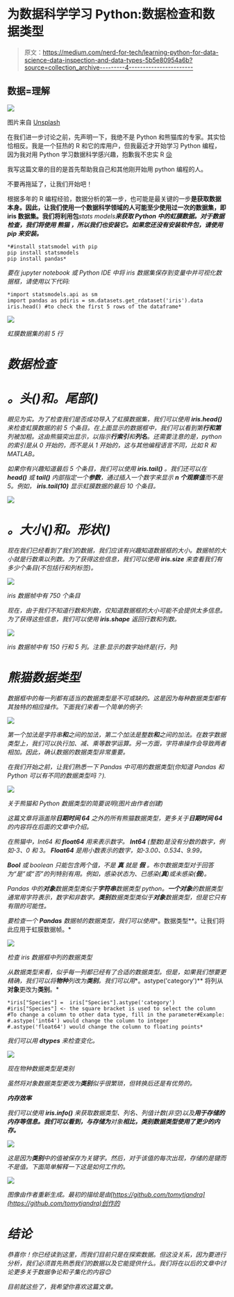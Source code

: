 # 为数据科学学习 Python:数据检查和数据类型

> 原文：<https://medium.com/nerd-for-tech/learning-python-for-data-science-data-inspection-and-data-types-5b5e80954a6b?source=collection_archive---------4----------------------->

## 数据=理解

![](img/2158b9a376240b29bde967810511a69d.png)

图片来自 [Unsplash](https://unsplash.com/photos/KgLtFCgfC28)

在我们进一步讨论之前，先声明一下，我绝不是 Python 和熊猫库的专家。其实恰恰相反。我是一个狂热的 R 和它的库用户，但我最近才开始学习 Python 编程，因为我对用 Python 学习数据科学感兴趣，抱歉我不忠实 R [😢](https://emojipedia.org/crying-face/)

我写这篇文章的目的是首先帮助我自己和其他刚开始用 python 编程的人。

不要再拖延了，让我们开始吧！

根据多年的 R 编程经验，数据分析的第一步，也可能是最关键的一步**是获取数据本身。因此，让我们使用一个数据科学领域的人可能至少使用过一次的数据集，即 **iris** 数据集。我们将利用包***stats models****来获取 Python 中的虹膜数据。对于数据检查，我们将使用 ***熊猫*** ，所以我们也安装它。如果您还没有安装软件包，请使用 pip 来安装。***

```
*#install statsmodel with pip
pip install statsmodels
pip install pandas*
```

*要在 jupyter notebook 或 Python IDE 中将 iris 数据集保存到变量中并可视化数据框，请使用以下代码:*

```
*import statsmodels.api as sm
import pandas as pdiris = sm.datasets.get_rdataset('iris').data
iris.head() #to check the first 5 rows of the dataframe*
```

*![](img/fa238f72d4dec4c15d020517b980d707.png)*

*虹膜数据集的前 5 行*

# *数据检查*

# *。头()和。尾部()*

*眼见为实。为了检查我们是否成功导入了虹膜数据集，我们可以使用 **iris.head()** 来检查虹膜数据的前 5 个条目。在上面显示的数据框中，我们可以看到第**行和第**列被加粗。这由熊猫突出显示，以指示**行索引**和**列名**。还需要注意的是，python 的索引是从 0 开始的，而不是从 1 开始的，这与其他编程语言不同，比如 R 和 MATLAB。*

*如果你有兴趣知道最后 5 个条目，我们可以使用 **iris.tail()** 。我们还可以在 **head()** 或 **tail()** 内部指定一个**参数**，通过插入一个数字来显示 **n 个观察值**而不是 5。例如， **iris.tail(10)** 显示虹膜数据的最后 10 个条目。*

*![](img/1eff1d248c606bdfc3c48735aa0ed54f.png)*

# *。大小()和。形状()*

*现在我们已经看到了我们的数据，我们应该有兴趣知道数据框的大小。数据帧的大小就是行数乘以列数。为了获得这些信息，我们可以使用 **iris.size** 来查看我们有多少个条目(不包括行和列标签)。*

*![](img/fb648abfffd48258b23ac6ef386e9787.png)*

*iris 数据帧中有 750 个条目*

*现在，由于我们不知道行数和列数，仅知道数据框的大小可能不会提供太多信息。为了获得这些信息，我们可以使用 **iris.shape** 返回行数和列数。*

*![](img/aa7a7a9003e608b548d581a3dd88a446.png)*

*iris 数据帧中有 150 行和 5 列。注意:显示的数字始终是(行，列)*

# *熊猫数据类型*

*数据框中的每一列都有适当的数据类型是不可或缺的。这是因为每种数据类型都有其独特的相应操作。下面我们来看一个简单的例子:*

*![](img/db57f8487933f482c3b300d48c70daff.png)*

*第一个加法是字符串**和**之间的加法，第二个加法是整数**和**之间的加法。在数字数据类型上，我们可以执行加、减、乘等数学运算。另一方面，字符串操作会导致两者相加。因此，确认数据的数据类型非常重要。*

*在我们开始之前，让我们熟悉一下 Pandas 中可用的数据类型(你知道 Pandas 和 Python 可以有不同的数据类型吗？).*

*![](img/23aadd22eaea703805e3fd60dfd8c464.png)*

*关于熊猫和 Python 数据类型的简要说明(图片由作者创建)*

*这篇文章将涵盖除**日期时间 64** 之外的所有熊猫数据类型，更多关于**日期时间 64** 的内容将在后面的文章中介绍。*

*在熊猫中，Int64 和 **float64** 用来表示数字。 **Int64** (整数)是没有分数的数字，例如-3、0 和 3。 **Float64** 是用小数表示的数字，如-3.00、0.534、9.99。*

***Bool** 或 boolean 只能包含两个值，不是 ***真*** 就是 ***假*** 。布尔数据类型对于回答为“是”或“否”的列特别有用。例如，感染状态为、已感染(**真**)或未感染(**假**)。*

*Pandas 中的**对象**数据类型类似于**字符串**数据类型 python。**一个对象**的数据类型通常用字符表示，数字和非数字。**类别**数据类型类似于**对象**数据类型，但是它只有有限的可能性。*

*要检查一个 **Pandas** 数据帧的数据类型，我们可以使用**。数据类型**。让我们将此应用于虹膜数据帧。*

*![](img/63a99f91ae720dbe7e174ae56d46adaa.png)*

*检查 iris 数据框中列的数据类型*

*从数据类型来看，似乎每一列都已经有了合适的数据类型。但是，如果我们想要更精确，我们可以将**物种**列改为**类别**。我们可以用**。astype('category')** 将列从**对象**更改为**类别**。*

```
*iris["Species"] =  iris["Species"].astype('category')
#iris["Species"] <- the square bracket is used to select the column
#To change a column to other data type, fill in the parameter#Example:
#.astype('int64') would change the column to integer
#.astype('float64') would change the column to floating points*
```

*我们可以用 **dtypes** 来检查变化。*

*![](img/ee9acc93ff387a7fb2a8a5c475f4832a.png)*

*现在物种数据类型是类别*

*虽然将对象数据类型更改为**类别**似乎很繁琐，但转换后还是有优势的。*

***内存效率***

*我们可以使用 **iris.info()** 来获取数据类型、列名、列值计数(非空)以及**用于存储的内存等信息。我们可以看到，与存储为**对象**相比，**类别**数据类型使用了更少的内存。***

*![](img/3ff0b983ba506614c75cd2c92c464935.png)*

*这是因为**类别**中的值被保存为关键字。然后，对于该值的每次出现，存储的是键而不是值。下面简单解释一下这是如何工作的。*

*![](img/edda44357f84721bba3b3bdd20888210.png)*

*图像由作者重新生成。最初的描绘是由[https://github.com/tomytjandra](https://github.com/tomytjandra)创作的*

# *结论*

*恭喜你！你已经读到这里，而我们目前只是在探索数据。但这没关系，因为要进行分析，我们必须首先熟悉我们的数据以及它能提供什么。我们将在以后的文章中讨论更多关于数据争论和子集化的内容😊*

*目前就这些了，我希望你喜欢这篇文章。*